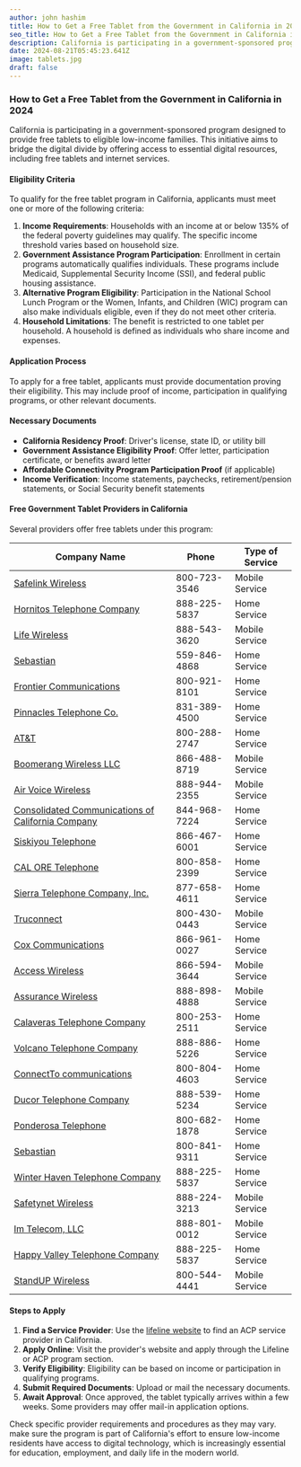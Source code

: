 ```yaml
---
author: john hashim
title: How to Get a Free Tablet from the Government in California in 2024
seo_title: How to Get a Free Tablet from the Government in California in 2024
description: California is participating in a government-sponsored program designed to provide free tablets to eligible low-income families. 
date: 2024-08-21T05:45:23.641Z
image: tablets.jpg
draft: false
---
```


### How to Get a Free Tablet from the Government in California in 2024

California is participating in a government-sponsored program designed to provide free tablets to eligible low-income families. This initiative aims to bridge the digital divide by offering access to essential digital resources, including free tablets and internet services.

#### Eligibility Criteria

To qualify for the free tablet program in California, applicants must meet one or more of the following criteria:

1. **Income Requirements**: Households with an income at or below 135% of the federal poverty guidelines may qualify. The specific income threshold varies based on household size.
2. **Government Assistance Program Participation**: Enrollment in certain programs automatically qualifies individuals. These programs include Medicaid, Supplemental Security Income (SSI), and federal public housing assistance.
3. **Alternative Program Eligibility**: Participation in the National School Lunch Program or the Women, Infants, and Children (WIC) program can also make individuals eligible, even if they do not meet other criteria.
4. **Household Limitations**: The benefit is restricted to one tablet per household. A household is defined as individuals who share income and expenses.

#### Application Process

To apply for a free tablet, applicants must provide documentation proving their eligibility. This may include proof of income, participation in qualifying programs, or other relevant documents.

#### Necessary Documents

- **California Residency Proof**: Driver's license, state ID, or utility bill
- **Government Assistance Eligibility Proof**: Offer letter, participation certificate, or benefits award letter
- **Affordable Connectivity Program Participation Proof** (if applicable)
- **Income Verification**: Income statements, paychecks, retirement/pension statements, or Social Security benefit statements

#### Free Government Tablet Providers in California

Several providers offer free tablets under this program:


| Company Name                                                                                                             | Phone        | Type of Service  |
|--------------------------------------------------------------------------------------------------------------------------|--------------|------------------|
| [Safelink Wireless](https://acp.sengov.com/companies/Safelink-Wireless)                                                  | 800-723-3546 | Mobile Service   |
| [Hornitos Telephone Company](https://acp.sengov.com/companies/Hornitos-Telephone-Company)                                | 888-225-5837 | Home Service     |
| [Life Wireless](https://acp.sengov.com/companies/Life-Wireless)                                                          | 888-543-3620 | Mobile Service   |
| [Sebastian](https://acp.sengov.com/companies/Sebastian)                                                                  | 559-846-4868 | Home Service     |
| [Frontier Communications](https://acp.sengov.com/companies/Frontier-Communications)                                      | 800-921-8101 | Home Service     |
| [Pinnacles Telephone Co.](https://acp.sengov.com/companies/Pinnacles-Telephone-Co.)                                      | 831-389-4500 | Home Service     |
| [AT&T](https://acp.sengov.com/companies/AT&amp;T)                                                                        | 800-288-2747 | Home Service     |
| [Boomerang Wireless LLC](https://acp.sengov.com/companies/Boomerang-Wireless-LLC)                                        | 866-488-8719 | Mobile Service   |
| [Air Voice Wireless](https://acp.sengov.com/companies/Air-Voice-Wireless)                                                | 888-944-2355 | Mobile Service   |
| [Consolidated Communications of California Company](https://acp.sengov.com/companies/Consolidated-Communications-of-California-Company) | 844-968-7224 | Home Service |
| [Siskiyou Telephone](https://acp.sengov.com/companies/Siskiyou-Telephone)                                                | 866-467-6001 | Home Service     |
| [CAL ORE Telephone](https://acp.sengov.com/companies/CAL-ORE-Telephone)                                                  | 800-858-2399 | Home Service     |
| [Sierra Telephone Company, Inc.](https://acp.sengov.com/companies/Sierra-Telephone-Company,-Inc.)                        | 877-658-4611 | Home Service |
| [Truconnect](https://acp.sengov.com/companies/Truconnect)                                                                | 800-430-0443 | Mobile Service   |
| [Cox Communications](https://acp.sengov.com/companies/Cox-Communications)                                                | 866-961-0027 | Home Service     |
| [Access Wireless](https://acp.sengov.com/companies/Access-Wireless)                                                      | 866-594-3644 | Mobile Service   |
| [Assurance Wireless](https://acp.sengov.com/companies/Assurance-Wireless)                                                | 888-898-4888 | Mobile Service   |
| [Calaveras Telephone Company](https://acp.sengov.com/companies/Calaveras-Telephone-Company)                              | 800-253-2511 | Home Service     |
| [Volcano Telephone Company](https://acp.sengov.com/companies/Volcano-Telephone-Company)                                  | 888-886-5226 | Home Service     |
| [ConnectTo communications](https://acp.sengov.com/companies/ConnectTo-communications)                                    | 800-804-4603 | Home Service     |
| [Ducor Telephone Company](https://acp.sengov.com/companies/Ducor-Telephone-Company)                                      | 888-539-5234 | Home Service     |
| [Ponderosa Telephone](https://acp.sengov.com/companies/Ponderosa-Telephone)                                              | 800-682-1878 | Home Service     |
| [Sebastian](https://acp.sengov.com/companies/Sebastian)                                                                  | 800-841-9311 | Home Service     |
| [Winter Haven Telephone Company](https://acp.sengov.com/companies/Winter-Haven-Telephone-Company)                        | 888-225-5837 | Home Service     |
| [Safetynet Wireless](https://acp.sengov.com/companies/Safetynet-Wireless)                                                | 888-224-3213 | Mobile Service   |
| [Im Telecom, LLC](https://acp.sengov.com/companies/Im-Telecom,-LLC)                                                      | 888-801-0012 | Mobile Service   |
| [Happy Valley Telephone Company](https://acp.sengov.com/companies/Happy-Valley-Telephone-Company)                        | 888-225-5837 | Home Service     |
| [StandUP Wireless](https://acp.sengov.com/companies/StandUP-Wireless)                                                    | 800-544-4441 | Mobile Service   |


#### Steps to Apply

1. **Find a Service Provider**: Use the [lifeline website](https://www.lifelinesupport.org/) to find an ACP service provider in California.
2. **Apply Online**: Visit the provider's website and apply through the Lifeline or ACP program section.
3. **Verify Eligibility**: Eligibility can be based on income or participation in qualifying programs.
4. **Submit Required Documents**: Upload or mail the necessary documents.
5. **Await Approval**: Once approved, the tablet typically arrives within a few weeks. Some providers may offer mail-in application options.

Check specific provider requirements and procedures as they may vary. make sure the program is part of California's effort to ensure low-income residents have access to digital technology, which is increasingly essential for education, employment, and daily life in the modern world.